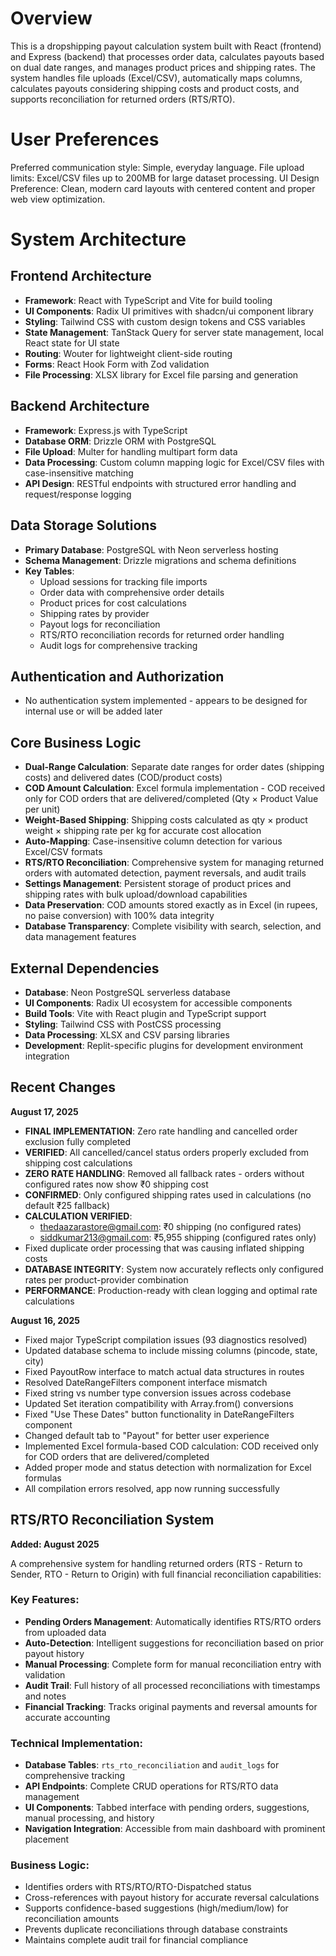 # Overview

This is a dropshipping payout calculation system built with React (frontend) and Express (backend) that processes order data, calculates payouts based on dual date ranges, and manages product prices and shipping rates. The system handles file uploads (Excel/CSV), automatically maps columns, calculates payouts considering shipping costs and product costs, and supports reconciliation for returned orders (RTS/RTO).

# User Preferences

Preferred communication style: Simple, everyday language.
File upload limits: Excel/CSV files up to 200MB for large dataset processing.
UI Design Preference: Clean, modern card layouts with centered content and proper web view optimization.

# System Architecture

## Frontend Architecture
- **Framework**: React with TypeScript and Vite for build tooling
- **UI Components**: Radix UI primitives with shadcn/ui component library
- **Styling**: Tailwind CSS with custom design tokens and CSS variables
- **State Management**: TanStack Query for server state management, local React state for UI state
- **Routing**: Wouter for lightweight client-side routing
- **Forms**: React Hook Form with Zod validation
- **File Processing**: XLSX library for Excel file parsing and generation

## Backend Architecture
- **Framework**: Express.js with TypeScript
- **Database ORM**: Drizzle ORM with PostgreSQL
- **File Upload**: Multer for handling multipart form data
- **Data Processing**: Custom column mapping logic for Excel/CSV files with case-insensitive matching
- **API Design**: RESTful endpoints with structured error handling and request/response logging

## Data Storage Solutions
- **Primary Database**: PostgreSQL with Neon serverless hosting
- **Schema Management**: Drizzle migrations and schema definitions
- **Key Tables**:
  - Upload sessions for tracking file imports
  - Order data with comprehensive order details
  - Product prices for cost calculations
  - Shipping rates by provider
  - Payout logs for reconciliation
  - RTS/RTO reconciliation records for returned order handling
  - Audit logs for comprehensive tracking

## Authentication and Authorization
- No authentication system implemented - appears to be designed for internal use or will be added later

## Core Business Logic
- **Dual-Range Calculation**: Separate date ranges for order dates (shipping costs) and delivered dates (COD/product costs)
- **COD Amount Calculation**: Excel formula implementation - COD received only for COD orders that are delivered/completed (Qty × Product Value per unit)
- **Weight-Based Shipping**: Shipping costs calculated as qty × product weight × shipping rate per kg for accurate cost allocation
- **Auto-Mapping**: Case-insensitive column detection for various Excel/CSV formats
- **RTS/RTO Reconciliation**: Comprehensive system for managing returned orders with automated detection, payment reversals, and audit trails
- **Settings Management**: Persistent storage of product prices and shipping rates with bulk upload/download capabilities
- **Data Preservation**: COD amounts stored exactly as in Excel (in rupees, no paise conversion) with 100% data integrity
- **Database Transparency**: Complete visibility with search, selection, and data management features

## External Dependencies

- **Database**: Neon PostgreSQL serverless database
- **UI Components**: Radix UI ecosystem for accessible components
- **Build Tools**: Vite with React plugin and TypeScript support
- **Styling**: Tailwind CSS with PostCSS processing
- **Data Processing**: XLSX and CSV parsing libraries
- **Development**: Replit-specific plugins for development environment integration

## Recent Changes

**August 17, 2025**
- **FINAL IMPLEMENTATION**: Zero rate handling and cancelled order exclusion fully completed
- **VERIFIED**: All cancelled/cancel status orders properly excluded from shipping cost calculations
- **ZERO RATE HANDLING**: Removed all fallback rates - orders without configured rates now show ₹0 shipping cost
- **CONFIRMED**: Only configured shipping rates used in calculations (no default ₹25 fallback)
- **CALCULATION VERIFIED**: 
  - thedaazarastore@gmail.com: ₹0 shipping (no configured rates)
  - siddkumar213@gmail.com: ₹5,955 shipping (configured rates only)
- Fixed duplicate order processing that was causing inflated shipping costs
- **DATABASE INTEGRITY**: System now accurately reflects only configured rates per product-provider combination
- **PERFORMANCE**: Production-ready with clean logging and optimal rate calculations

**August 16, 2025**
- Fixed major TypeScript compilation issues (93 diagnostics resolved)
- Updated database schema to include missing columns (pincode, state, city)
- Fixed PayoutRow interface to match actual data structures in routes
- Resolved DateRangeFilters component interface mismatch
- Fixed string vs number type conversion issues across codebase
- Updated Set iteration compatibility with Array.from() conversions
- Fixed "Use These Dates" button functionality in DateRangeFilters component
- Changed default tab to "Payout" for better user experience
- Implemented Excel formula-based COD calculation: COD received only for COD orders that are delivered/completed
- Added proper mode and status detection with normalization for Excel formulas
- All compilation errors resolved, app now running successfully

## RTS/RTO Reconciliation System
**Added: August 2025**

A comprehensive system for handling returned orders (RTS - Return to Sender, RTO - Return to Origin) with full financial reconciliation capabilities:

### Key Features:
- **Pending Orders Management**: Automatically identifies RTS/RTO orders from uploaded data
- **Auto-Detection**: Intelligent suggestions for reconciliation based on prior payout history
- **Manual Processing**: Complete form for manual reconciliation entry with validation
- **Audit Trail**: Full history of all processed reconciliations with timestamps and notes
- **Financial Tracking**: Tracks original payments and reversal amounts for accurate accounting

### Technical Implementation:
- **Database Tables**: `rts_rto_reconciliation` and `audit_logs` for comprehensive tracking
- **API Endpoints**: Complete CRUD operations for RTS/RTO data management
- **UI Components**: Tabbed interface with pending orders, suggestions, manual processing, and history
- **Navigation Integration**: Accessible from main dashboard with prominent placement

### Business Logic:
- Identifies orders with RTS/RTO/RTO-Dispatched status
- Cross-references with payout history for accurate reversal calculations
- Supports confidence-based suggestions (high/medium/low) for reconciliation amounts
- Prevents duplicate reconciliations through database constraints
- Maintains complete audit trail for financial compliance